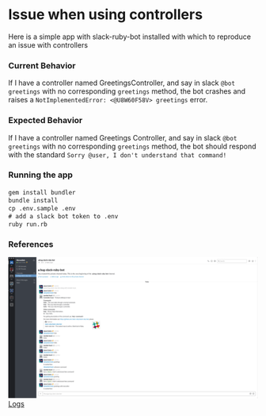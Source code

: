 # Issue when using controllers
Here is a simple app with slack-ruby-bot installed with which to reproduce an issue with controllers

### Current Behavior
If I have a controller named GreetingsController, and say in slack `@bot greetings` with no corresponding `greetings` method, the bot crashes and raises a `NotImplementedError: <@U8W60F58V> greetings` error.

### Expected Behavior
If I have a controller named Greetings Controller, and say in slack `@bot greetings` with no corresponding `greetings` method, the bot should respond with the standard `Sorry @user, I don't understand that command!` 

### Running the app
```
gem install bundler
bundle install
cp .env.sample .env
# add a slack bot token to .env
ruby run.rb
```

### References
![](slack_screenshot.png)
[Logs](logs.txt)
